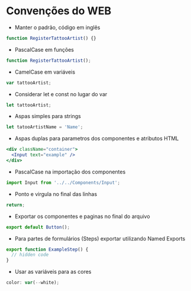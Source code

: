 # Convenções do WEB

- Manter o padrão, código em inglês
```jsx
function RegisterTattooArtist() {}
```
- PascalCase em funções 
```jsx
function RegisterTattooArtist();
```
- CamelCase em variáveis 
```jsx
var tattooArtist;
```
- Considerar let e const no lugar do var
```jsx
let tattooArtist;
```
- Aspas simples para strings
```jsx
let tatooArtistName = 'Name';
```
- Aspas duplas para parametros dos componentes e atributos HTML
```jsx
<div className="container">
  <Input text="example" />
</div>
```
- PascalCase na importação dos componentes
```jsx
import Input from '../../Components/Input';
```
- Ponto e virgula no final das linhas
```jsx
return;
``` 
- Exportar os componentes e paginas no final do arquivo
```jsx
export default Button();
```
- Para partes de formulários (Steps) exportar utilizando Named Exports
```jsx
export function ExampleStep() {
  // hidden code
}
```
- Usar as variáveis para as cores 
```jsx
color: var(--white);
```
